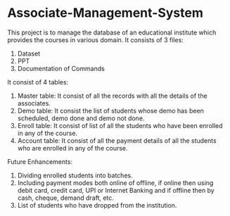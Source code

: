 # Associate-Management-System
This project is to manage the database of an  educational institute which provides the courses in various domain.
It consists of 3 files:
1.  Dataset
2.  PPT
3.  Documentation of Commands



It consist of 4 tables:
1. Master table: It consist of all the records with all the details of the associates.
2. Demo table: It consist the list of students whose demo has been scheduled, demo done and demo not done.
3. Enroll table: It consist of list of all the students who have been enrolled in any of the course.
4. Account table: It consist of all the payment details of all the students who are enrolled in any of the course.


Future Enhancements:
1. Dividing enrolled students into batches.
2. Including payment modes both online of offline, if online then using debit card, credit card, UPI or Internet Banking and if offline then by cash, cheque, demand draft, etc.
3. List of students who have dropped from the institution.
